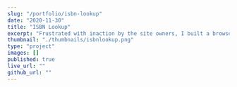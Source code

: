 ```yaml
---
slug: "/portfolio/isbn-lookup"
date: "2020-11-30"
title: "ISBN Lookup"
excerpt: "Frustrated with inaction by the site owners, I built a browser extension to automatically add some scripts of our own"
thumbnail: "./thumbnails/isbnlookup.png"
type: "project"
images: []
published: true
live_url: ""
github_url: ""
---
```

